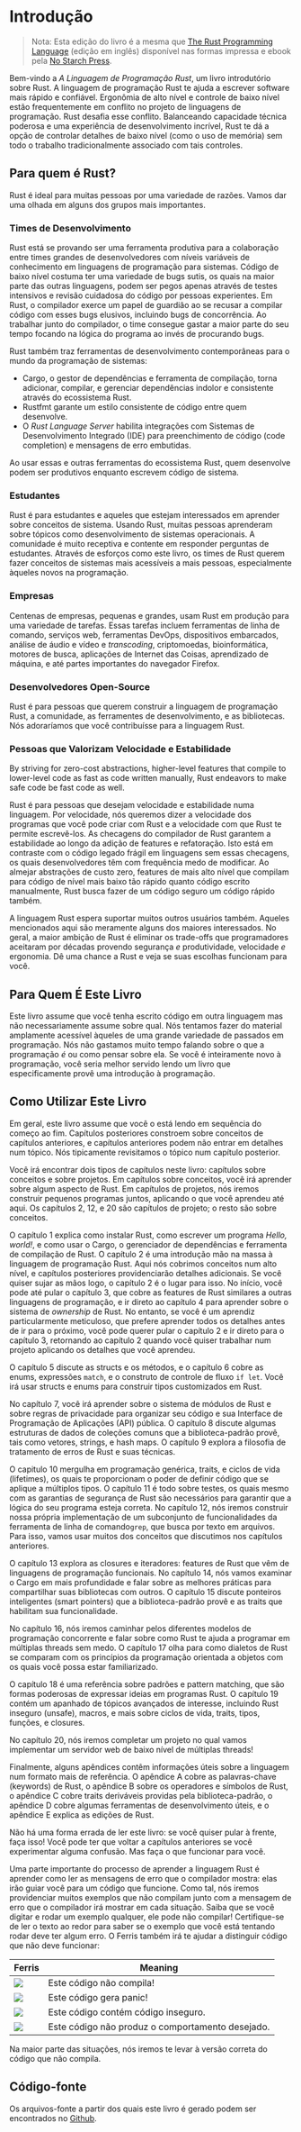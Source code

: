 <!-- # Introduction

> Note: This edition of the book is the same as [The Rust Programming
> Language][nsprust] available in print and ebook format from [No Starch
> Press][nsp].

[nsprust]: https://nostarch.com/rust
[nsp]: https://nostarch.com/

Welcome to _The Rust Programming Language_, an introductory book about Rust.
The Rust programming language helps you write faster, more reliable software.
High-level ergonomics and low-level control are often at odds in programming
language design; Rust challenges that conflict. Through balancing powerful
technical capacity and a great developer experience, Rust gives you the option
to control low-level details (such as memory usage) without all the hassle
traditionally associated with such control. -->

# Introdução

> Nota: Esta edição do livro é a mesma que [The Rust Programming
> Language][nsprust] (edição em inglês) disponível nas formas impressa e
> ebook pela [No Starch Press][nsp].

[nsprust]: https://nostarch.com/rust
[nsp]: https://nostarch.com/

Bem-vindo a _A Linguagem de Programação Rust_, um livro introdutório sobre
Rust. A linguagem de programação Rust te ajuda a escrever software mais rápido
e confiável. Ergonômia de alto nível e controle de baixo nível estão
frequentemente em conflito no projeto de linguagens de programação. Rust
desafia esse conflito. Balanceando capacidade técnica poderosa e uma
experiência de desenvolvimento incrível, Rust te dá a opção de controlar
detalhes de baixo nível (como o uso de memória) sem todo o trabalho
tradicionalmente associado com tais controles.

<!-- ## Who Rust Is For

Rust is ideal for many people for a variety of reasons. Let’s look at a few of
the most important groups.

### Teams of Developers

Rust is proving to be a productive tool for collaborating among large teams of
developers with varying levels of systems programming knowledge. Low-level code
is prone to a variety of subtle bugs, which in most other languages can be
caught only through extensive testing and careful code review by experienced
developers. In Rust, the compiler plays a gatekeeper role by refusing to
compile code with these elusive bugs, including concurrency bugs. By working
alongside the compiler, the team can spend their time focusing on the program’s
logic rather than chasing down bugs.

Rust also brings contemporary developer tools to the systems programming world:

- Cargo, the included dependency manager and build tool, makes adding,
  compiling, and managing dependencies painless and consistent across the Rust
  ecosystem.
- Rustfmt ensures a consistent coding style across developers.
- The Rust Language Server powers Integrated Development Environment (IDE)
  integration for code completion and inline error messages.

By using these and other tools in the Rust ecosystem, developers can be
productive while writing systems-level code.
 -->

## Para quem é Rust?

Rust é ideal para muitas pessoas por uma variedade de razões. Vamos dar uma
olhada em alguns dos grupos mais importantes.

### Times de Desenvolvimento

Rust está se provando ser uma ferramenta produtiva para a colaboração entre
times grandes de desenvolvedores com níveis variáveis de conhecimento em
linguagens de programação para sistemas. Código de baixo nível costuma ter uma
variedade de bugs sutis, os quais na maior parte das outras linguagens, podem
ser pegos apenas através de testes intensivos e revisão cuidadosa do código
por pessoas experientes. Em Rust, o compilador exerce um papel de guardião ao
se recusar a compilar código com esses bugs elusivos, incluindo bugs de
concorrência. Ao trabalhar junto do compilador, o time consegue gastar a maior
parte do seu tempo focando na lógica do programa ao invés de procurando bugs.

Rust também traz ferramentas de desenvolvimento contemporâneas para o mundo
da programação de sistemas:

- Cargo, o gestor de dependências e ferramenta de compilação, torna adicionar,
  compilar, e gerenciar dependências indolor e consistente através do ecossistema
  Rust.
- Rustfmt garante um estilo consistente de código entre quem desenvolve.
- O _Rust Language Server_ habilita integrações com Sistemas de Desenvolvimento
  Integrado (IDE) para preenchimento de código (code completion) e mensagens
  de erro embutidas.

Ao usar essas e outras ferramentas do ecossistema Rust, quem desenvolve podem
ser produtivos enquanto escrevem código de sistema.

<!-- ### Students

Rust is for students and those who are interested in learning about systems
concepts. Using Rust, many people have learned about topics like operating
systems development. The community is very welcoming and happy to answer
student questions. Through efforts such as this book, the Rust teams want to
make systems concepts more accessible to more people, especially those new to
programming.

### Companies

Hundreds of companies, large and small, use Rust in production for a variety of
tasks. Those tasks include command line tools, web services, DevOps tooling,
embedded devices, audio and video analysis and transcoding, cryptocurrencies,
bioinformatics, search engines, Internet of Things applications, machine
learning, and even major parts of the Firefox web browser.

### Open Source Developers

Rust is for people who want to build the Rust programming language, community,
developer tools, and libraries. We’d love to have you contribute to the Rust
language. -->

### Estudantes

Rust é para estudantes e aqueles que estejam interessados em aprender sobre
conceitos de sistema. Usando Rust, muitas pessoas aprenderam sobre tópicos
como desenvolvimento de sistemas operacionais. A comunidade é muito receptiva
e contente em responder perguntas de estudantes. Através de esforços como este
livro, os times de Rust querem fazer conceitos de sistemas mais acessíveis
a mais pessoas, especialmente àqueles novos na programação.

### Empresas

Centenas de empresas, pequenas e grandes, usam Rust em produção para uma
variedade de tarefas. Essas tarefas incluem ferramentas de linha de comando,
serviços web, ferramentas DevOps, dispositivos embarcados, análise de áudio e
vídeo e _transcoding_, criptomoedas, bioinformática, motores de busca,
aplicações de Internet das Coisas, aprendizado de máquina, e até partes
importantes do navegador Firefox.

### Desenvolvedores Open-Source

Rust é para pessoas que querem construir a linguagem de programação Rust, a
comunidade, as ferramentes de desenvolvimento, e as bibliotecas. Nós
adoraríamos que você contribuísse para a linguagem Rust.

<!-- ### People Who Value Speed and Stability

Rust is for people who crave speed and stability in a language. By speed, we
mean the speed of the programs that you can create with Rust and the speed at
which Rust lets you write them. The Rust compiler’s checks ensure stability
through feature additions and refactoring. This is in contrast to the brittle
legacy code in languages without these checks, which developers are often
afraid to modify. By striving for zero-cost abstractions, higher-level features
that compile to lower-level code as fast as code written manually, Rust
endeavors to make safe code be fast code as well.

The Rust language hopes to support many other users as well; those mentioned
here are merely some of the biggest stakeholders. Overall, Rust’s greatest
ambition is to eliminate the trade-offs that programmers have accepted for
decades by providing safety _and_ productivity, speed _and_ ergonomics. Give
Rust a try and see if its choices work for you. -->

### Pessoas que Valorizam Velocidade e Estabilidade

By striving for zero-cost abstractions, higher-level features
that compile to lower-level code as fast as code written manually, Rust
endeavors to make safe code be fast code as well.

Rust é para pessoas que desejam velocidade e estabilidade numa linguagem. Por
velocidade, nós queremos dizer a velocidade dos programas que você pode criar
com Rust e a velocidade com que Rust te permite escrevê-los. As checagens do
compilador de Rust garantem a estabilidade ao longo da adição de features e
refatoração. Isto está em contraste com o código legado frágil em linguagens
sem essas checagens, os quais desenvolvedores têm com frequência medo de
modificar. Ao almejar abstrações de custo zero, features de mais alto nível que
compilam para código de nível mais baixo tão rápido quanto código escrito
manualmente, Rust busca fazer de um código seguro um código rápido também.

A linguagem Rust espera suportar muitos outros usuários também. Aqueles
mencionados aqui são meramente alguns dos maiores interessados. No geral,
a maior ambição de Rust é eliminar os trade-offs que programadores aceitaram
por décadas provendo segurança _e_ produtividade, velocidade _e_ ergonomia.
Dê uma chance a Rust e veja se suas escolhas funcionam para você.

<!-- ## Who This Book Is For

This book assumes that you’ve written code in another programming language but
doesn’t make any assumptions about which one. We’ve tried to make the material
broadly accessible to those from a wide variety of programming backgrounds. We
don’t spend a lot of time talking about what programming _is_ or how to think
about it. If you’re entirely new to programming, you would be better served by
reading a book that specifically provides an introduction to programming.
 -->

## Para Quem É Este Livro

Este livro assume que você tenha escrito código em outra linguagem mas não
necessariamente assume sobre qual. Nós tentamos fazer do material amplamente
acessível àqueles de uma grande variedade de passados em programação. Nós
não gastamos muito tempo falando sobre o que a programação _é_ ou como pensar
sobre ela. Se você é inteiramente novo à programação, você seria melhor servido
lendo um livro que especificamente provê uma introdução à programação.

<!-- ## How to Use This Book

In general, this book assumes that you’re reading it in sequence from front to
back. Later chapters build on concepts in earlier chapters, and earlier
chapters might not delve into details on a topic; we typically revisit the
topic in a later chapter.

You’ll find two kinds of chapters in this book: concept chapters and project
chapters. In concept chapters, you’ll learn about an aspect of Rust. In project
chapters, we’ll build small programs together, applying what you’ve learned so
far. Chapters 2, 12, and 20 are project chapters; the rest are concept chapters.

Chapter 1 explains how to install Rust, how to write a Hello, world! program,
and how to use Cargo, Rust’s package manager and build tool. Chapter 2 is a
hands-on introduction to the Rust language. Here we cover concepts at a high
level, and later chapters will provide additional detail. If you want to get
your hands dirty right away, Chapter 2 is the place for that. At first, you
might even want to skip Chapter 3, which covers Rust features similar to those
of other programming languages, and head straight to Chapter 4 to learn about
Rust’s ownership system. However, if you’re a particularly meticulous learner
who prefers to learn every detail before moving on to the next, you might want
to skip Chapter 2 and go straight to Chapter 3, returning to Chapter 2 when
you’d like to work on a project applying the details you’ve learned. -->

## Como Utilizar Este Livro

Em geral, este livro assume que você o está lendo em sequência do começo ao
fim. Capítulos posteriores constroem sobre conceitos de capítulos anteriores,
e capítulos anteriores podem não entrar em detalhes num tópico. Nós
tipicamente revisitamos o tópico num capítulo posterior.

Você irá encontrar dois tipos de capítulos neste livro: capítulos sobre
conceitos e sobre projetos. Em capítulos sobre conceitos, você irá aprender
sobre algum aspecto de Rust. Em capítulos de projetos, nós iremos construir
pequenos programas juntos, aplicando o que você aprendeu até aqui. Os capítulos
2, 12, e 20 são capítulos de projeto; o resto são sobre conceitos.

O capítulo 1 explica como instalar Rust, como escrever um programa
_Hello, world!_, e como usar o Cargo, o gerenciador de dependências e
ferramenta de compilação de Rust. O capítulo 2 é uma introdução mão na massa
à linguagem de programação Rust. Aqui nós cobrimos conceitos num alto nível,
e capítulos posteriores providenciarão detalhes adicionais. Se você quiser
sujar as mãos logo, o capítulo 2 é o lugar para isso. No início, você pode até
pular o capítulo 3, que cobre as features de Rust similares a outras linguagens
de programação, e ir direto ao capítulo 4 para aprender sobre o sistema de
_ownership_ de Rust. No entanto, se você é um aprendiz particularmente
meticuloso, que prefere aprender todos os detalhes antes de ir para o próximo,
você pode querer pular o capítulo 2 e ir direto para o capítulo 3, retornando
ao capítulo 2 quando você quiser trabalhar num projeto aplicando os detalhes
que você aprendeu.

<!-- Chapter 5 discusses structs and methods, and Chapter 6 covers enums, `match`
expressions, and the `if let` control flow construct. You’ll use structs and
enums to make custom types in Rust.

In Chapter 7, you’ll learn about Rust’s module system and about privacy rules
for organizing your code and its public Application Programming Interface
(API). Chapter 8 discusses some common collection data structures that the
standard library provides, such as vectors, strings, and hash maps. Chapter 9
explores Rust’s error-handling philosophy and techniques.

Chapter 10 digs into generics, traits, and lifetimes, which give you the power
to define code that applies to multiple types. Chapter 11 is all about testing,
which even with Rust’s safety guarantees is necessary to ensure your program’s
logic is correct. In Chapter 12, we’ll build our own implementation of a subset
of functionality from the `grep` command line tool that searches for text
within files. For this, we’ll use many of the concepts we discussed in the
previous chapters. -->

O capítulo 5 discute as structs e os métodos, e o capítulo 6 cobre as enums,
expressões `match`, e o construto de controle de fluxo `if let`. Você irá usar
structs e enums para construir tipos customizados em Rust.

No capítulo 7, você irá aprender sobre o sistema de módulos de Rust e sobre
regras de privacidade para organizar seu código e sua Interface de Programação
de Aplicações (API) pública. O capítulo 8 discute algumas estruturas de dados
de coleções comuns que a biblioteca-padrão provê, tais como vetores, strings,
e hash maps. O capítulo 9 explora a filosofia de tratamento de erros de Rust
e suas técnicas.

O capitulo 10 mergulha em programação genérica, traits, e ciclos de vida
(lifetimes), os quais te proporcionam o poder de definir código que se aplique
a múltiplos tipos. O capítulo 11 é todo sobre testes, os quais mesmo com as
garantias de segurança de Rust são necessários para garantir que a lógica do
seu programa esteja correta. No capítulo 12, nós iremos construir nossa própria
implementação de um subconjunto de funcionalidades da ferramenta de linha de
comando`grep`, que busca por texto em arquivos. Para isso, vamos usar muitos
dos conceitos que discutimos nos capítulos anteriores.

<!-- Chapter 13 explores closures and iterators: features of Rust that come from
functional programming languages. In Chapter 14, we’ll examine Cargo in more
depth and talk about best practices for sharing your libraries with others.
Chapter 15 discusses smart pointers that the standard library provides and the
traits that enable their functionality.

In Chapter 16, we’ll walk through different models of concurrent programming
and talk about how Rust helps you to program in multiple threads fearlessly.
Chapter 17 looks at how Rust idioms compare to object-oriented programming
principles you might be familiar with.

Chapter 18 is a reference on patterns and pattern matching, which are powerful
ways of expressing ideas throughout Rust programs. Chapter 19 contains a
smorgasbord of advanced topics of interest, including unsafe Rust, macros, and
more about lifetimes, traits, types, functions, and closures. -->

O capítulo 13 explora as closures e iteradores: features de Rust que vêm de
linguagens de programação funcionais. No capítulo 14, nós vamos examinar o
Cargo em mais profundidade e falar sobre as melhores práticas para compartilhar
suas bibliotecas com outros. O capítulo 15 discute ponteiros inteligentes
(smart pointers) que a biblioteca-padrão provê e as traits que habilitam sua
funcionalidade.

No capítulo 16, nós iremos caminhar pelos diferentes modelos de programação
concorrente e falar sobre como Rust te ajuda a programar em múltiplas threads
sem medo. O capítulo 17 olha para como dialetos de Rust se comparam com os
princípios da programação orientada a objetos com os quais você possa estar
familiarizado.

O capítulo 18 é uma referência sobre padrões e pattern matching, que são formas
poderosas de expressar ideias em programas Rust. O capítulo 19 contém um
apanhado de tópicos avançados de interesse, incluindo Rust inseguro (unsafe),
macros, e mais sobre ciclos de vida, traits, tipos, funções, e closures.

<!-- In Chapter 20, we’ll complete a project in which we’ll implement a low-level
multithreaded web server!

Finally, some appendixes contain useful information about the language in a
more reference-like format. Appendix A covers Rust’s keywords, Appendix B
covers Rust’s operators and symbols, Appendix C covers derivable traits
provided by the standard library, Appendix D covers some useful development
tools, and Appendix E explains Rust editions.

There is no wrong way to read this book: if you want to skip ahead, go for it!
You might have to jump back to earlier chapters if you experience any
confusion. But do whatever works for you. -->

No capítulo 20, nós iremos completar um projeto no qual vamos implementar um
servidor web de baixo nível de múltiplas threads!

Finalmente, alguns apêndices contêm informações úteis sobre a linguagem num
formato mais de referência. O apêndice A cobre as palavras-chave (keywords)
de Rust, o apêndice B sobre os operadores e símbolos de Rust, o apêndice C
cobre traits deriváveis providas pela biblioteca-padrão, o apêndice D cobre
algumas ferramentas de desenvolvimento úteis, e o apêndice E explica as edições
de Rust.

Não há uma forma errada de ler este livro: se você quiser pular à frente, faça
isso! Você pode ter que voltar a capítulos anteriores se você experimentar
alguma confusão. Mas faça o que funcionar para você.

<!-- <span id="ferris"></span>

An important part of the process of learning Rust is learning how to read the
error messages the compiler displays: these will guide you toward working code.
As such, we’ll provide many examples that don’t compile along with the error
message the compiler will show you in each situation. Know that if you enter
and run a random example, it may not compile! Make sure you read the
surrounding text to see whether the example you’re trying to run is meant to
error. Ferris will also help you distinguish code that isn’t meant to work:

| Ferris                                                                  | Meaning                                          |
| ----------------------------------------------------------------------- | ------------------------------------------------ |
| <img src="img/ferris/does_not_compile.svg" class="ferris-explain"/>     | This code does not compile!                      |
| <img src="img/ferris/panics.svg" class="ferris-explain"/>               | This code panics!                                |
| <img src="img/ferris/unsafe.svg" class="ferris-explain"/>               | This code block contains unsafe code.            |
| <img src="img/ferris/not_desired_behavior.svg" class="ferris-explain"/> | This code does not produce the desired behavior. |

In most situations, we’ll lead you to the correct version of any code that
doesn’t compile. -->

<span id="ferris"></span>

Uma parte importante do processo de aprender a linguagem Rust é aprender como
ler as mensagens de erro que o compilador mostra: elas irão guiar você para
um código que funcione. Como tal, nós iremos providenciar muitos exemplos que
não compilam junto com a mensagem de erro que o compilador irá mostrar em cada
situação. Saiba que se você digitar e rodar um exemplo qualquer, ele pode não
compilar! Certifique-se de ler o texto ao redor para saber se o exemplo que
você está tentando rodar deve ter algum erro. O Ferris também irá te ajudar a
distinguir código que não deve funcionar:

| Ferris                                                                  | Meaning                                          |
| ----------------------------------------------------------------------- | ------------------------------------------------ |
| <img src="img/ferris/does_not_compile.svg" class="ferris-explain"/>     | Este código não compila!                         |
| <img src="img/ferris/panics.svg" class="ferris-explain"/>               | Este código gera panic!                          |
| <img src="img/ferris/unsafe.svg" class="ferris-explain"/>               | Este código contém código inseguro.              |
| <img src="img/ferris/not_desired_behavior.svg" class="ferris-explain"/> | Este código não produz o comportamento desejado. |

Na maior parte das situações, nós iremos te levar à versão correta do código
que não compila.

<!--
## Source Code

The source files from which this book is generated can be found on
[GitHub][book].

[book]: https://github.com/rust-lang/book/tree/master/src
 -->

## Código-fonte

Os arquivos-fonte a partir dos quais este livro é gerado podem ser encontrados
no [Github][book].

[book]: https://github.com/rust-lang/book/tree/master/src

